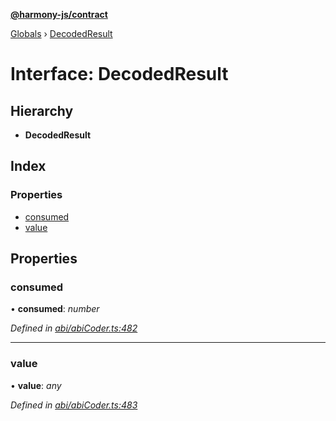 **[@harmony-js/contract](../README.md)**

[Globals](../README.md) › [DecodedResult](decodedresult.md)

# Interface: DecodedResult

## Hierarchy

* **DecodedResult**

## Index

### Properties

* [consumed](decodedresult.md#consumed)
* [value](decodedresult.md#value)

## Properties

###  consumed

• **consumed**: *number*

*Defined in [abi/abiCoder.ts:482](https://github.com/FireStack-Lab/Harmony-sdk-core/blob/17ca408/packages/harmony-contract/src/abi/abiCoder.ts#L482)*

___

###  value

• **value**: *any*

*Defined in [abi/abiCoder.ts:483](https://github.com/FireStack-Lab/Harmony-sdk-core/blob/17ca408/packages/harmony-contract/src/abi/abiCoder.ts#L483)*